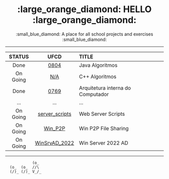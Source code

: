 <h1 align="center">:large_orange_diamond: HELLO :large_orange_diamond:</h1>
<p align="center">:small_blue_diamond: A place for all school projects and exercises :small_blue_diamond:</p>

- - -

<div align="center">

  STATUS | UFCD | TITLE
  :---: | :---: | :---
  Done | [0804](https://github.com/andre-c01/0804) | Java Algoritmos
  On Going | [N/A](https://github.com/andre-c01/c-plus-plus) | C++ Algoritmos
  Done | [0769](https://github.com/andre-c01/0769) | Arquitetura interna do Computador
  ... | ... | ...
  On Going | [server_scripts](https://github.com/andre-c01/server_scripts) | Web Server Scripts
  On Going | [Win_P2P](https://github.com/andre-c01/Win_P2P) | Win P2P File Sharing
  On Going | [WinSrvAD_2022](https://github.com/andre-c01/WinServerAD_2022) | Win Server 2022 AD
</div>

- - -

```
            (o_
  (o_  (o_  //\
  (/)_ (/)_ V_/_ 
``` 


<!--
**andre-c01/andre-c01** is a ✨ _special_ ✨ repository because its `README.md` (this file) appears on your GitHub profile.

Here are some ideas to get you started:

- 🔭 I’m currently working on ...
- 🌱 I’m currently learning ...
- 👯 I’m looking to collaborate on ...
- 🤔 I’m looking for help with ...
- 💬 Ask me about ...
- 📫 How to reach me: ...
- 😄 Pronouns: ...
- ⚡ Fun fact: ...
-->
